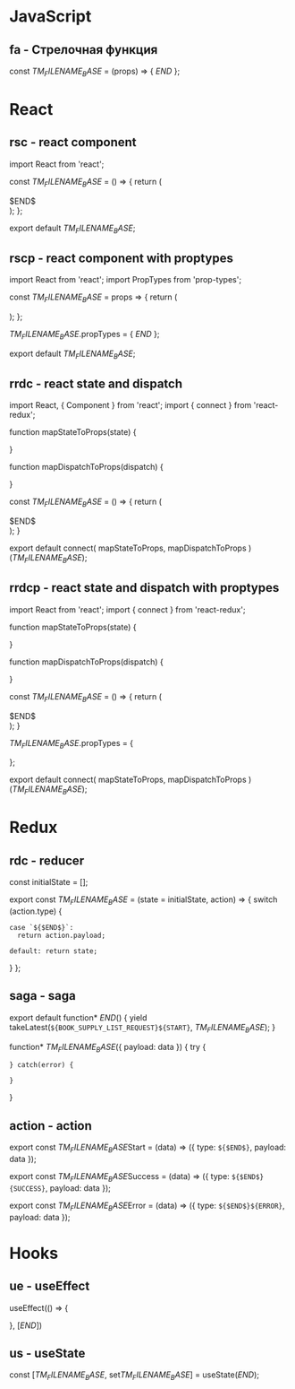 # JavaScript 

## fa - Стрелочная функция 

const $TM_FILENAME_BASE$ = (props) => {
 $END$
};

# React

## rsc - react component 

import React from 'react';

const $TM_FILENAME_BASE$ = () => {
 return (
  <div>
   $END$
  </div>
 );
};

export default $TM_FILENAME_BASE$;

## rscp - react component with proptypes

import React from 'react';
import PropTypes from 'prop-types';

const $TM_FILENAME_BASE$ = props => {
 return (
  <div>
   
  </div>
 );
};

$TM_FILENAME_BASE$.propTypes = {
 $END$
};

export default $TM_FILENAME_BASE$;

## rrdc - react state and dispatch 

import React, { Component } from 'react';
import { connect } from 'react-redux';

function mapStateToProps(state) {

}

function mapDispatchToProps(dispatch) {

}

const $TM_FILENAME_BASE$ = () => {
  return (
   <div>
    $END$
   </div>
  );
}

export default connect(
 mapStateToProps,
 mapDispatchToProps
)($TM_FILENAME_BASE$);

## rrdcp - react state and dispatch with proptypes

import React from 'react';
import { connect } from 'react-redux';

function mapStateToProps(state) {

}

function mapDispatchToProps(dispatch) {

}

const $TM_FILENAME_BASE$ = () => {
  return (
   <div>
    $END$
   </div>
  );
}

$TM_FILENAME_BASE$.propTypes = {

};

export default connect(
 mapStateToProps,
 mapDispatchToProps
)($TM_FILENAME_BASE$);

# Redux

## rdc - reducer

const initialState = [];

export const $TM_FILENAME_BASE$ = (state = initialState, action) => {
  switch (action.type) {

    case `${$END$}`:
      return action.payload;

    default: return state;
  }
};

## saga - saga

export default function* $END$() {
  yield takeLatest(`${BOOK_SUPPLY_LIST_REQUEST}${START}`, $TM_FILENAME_BASE$);
}

function* $TM_FILENAME_BASE$({ payload: data }) {
    try {

    } catch(error) {
       
    }
}

## action - action

export const $TM_FILENAME_BASE$Start = (data) => ({
  type: `${$END$}`,
  payload: data
});

export const $TM_FILENAME_BASE$Success = (data) => ({
  type: `${$END$}{SUCCESS}`,
  payload: data
});

export const $TM_FILENAME_BASE$Error = (data) => ({
  type: `${$END$}${ERROR}`,
  payload: data
});

# Hooks

## ue - useEffect 

useEffect(() => {

}, [$END$])

## us - useState 

const [$TM_FILENAME_BASE$, set$TM_FILENAME_BASE$] = useState($END$);


